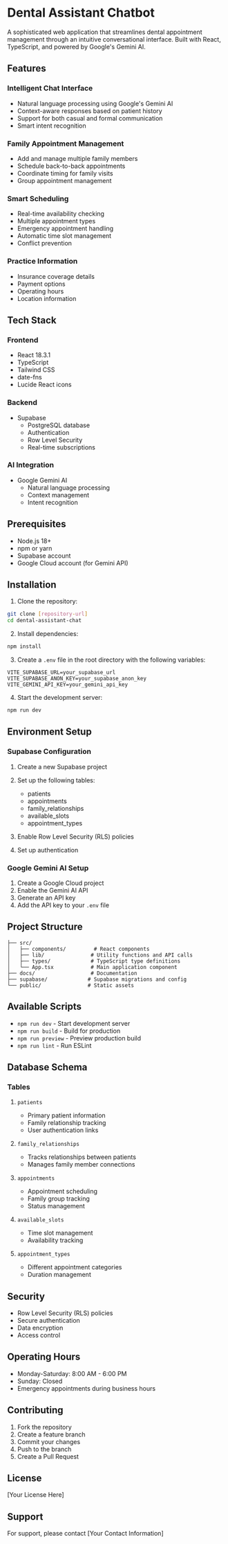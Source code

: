 # Dental Assistant Chatbot

A sophisticated web application that streamlines dental appointment management through an intuitive conversational interface. Built with React, TypeScript, and powered by Google's Gemini AI.

## Features

### Intelligent Chat Interface
- Natural language processing using Google's Gemini AI
- Context-aware responses based on patient history
- Support for both casual and formal communication
- Smart intent recognition

### Family Appointment Management
- Add and manage multiple family members
- Schedule back-to-back appointments
- Coordinate timing for family visits
- Group appointment management

### Smart Scheduling
- Real-time availability checking
- Multiple appointment types
- Emergency appointment handling
- Automatic time slot management
- Conflict prevention

### Practice Information
- Insurance coverage details
- Payment options
- Operating hours
- Location information

## Tech Stack

### Frontend
- React 18.3.1
- TypeScript
- Tailwind CSS
- date-fns
- Lucide React icons

### Backend
- Supabase
  - PostgreSQL database
  - Authentication
  - Row Level Security
  - Real-time subscriptions

### AI Integration
- Google Gemini AI
  - Natural language processing
  - Context management
  - Intent recognition

## Prerequisites

- Node.js 18+
- npm or yarn
- Supabase account
- Google Cloud account (for Gemini API)

## Installation

1. Clone the repository:
```bash
git clone [repository-url]
cd dental-assistant-chat
```

2. Install dependencies:
```bash
npm install
```

3. Create a `.env` file in the root directory with the following variables:
```env
VITE_SUPABASE_URL=your_supabase_url
VITE_SUPABASE_ANON_KEY=your_supabase_anon_key
VITE_GEMINI_API_KEY=your_gemini_api_key
```

4. Start the development server:
```bash
npm run dev
```

## Environment Setup

### Supabase Configuration

1. Create a new Supabase project
2. Set up the following tables:
   - patients
   - appointments
   - family_relationships
   - available_slots
   - appointment_types

3. Enable Row Level Security (RLS) policies
4. Set up authentication

### Google Gemini AI Setup

1. Create a Google Cloud project
2. Enable the Gemini AI API
3. Generate an API key
4. Add the API key to your `.env` file

## Project Structure

```
├── src/
│   ├── components/         # React components
│   ├── lib/               # Utility functions and API calls
│   ├── types/             # TypeScript type definitions
│   └── App.tsx            # Main application component
├── docs/                  # Documentation
├── supabase/             # Supabase migrations and config
└── public/               # Static assets
```

## Available Scripts

- `npm run dev` - Start development server
- `npm run build` - Build for production
- `npm run preview` - Preview production build
- `npm run lint` - Run ESLint

## Database Schema

### Tables

1. `patients`
   - Primary patient information
   - Family relationship tracking
   - User authentication links

2. `family_relationships`
   - Tracks relationships between patients
   - Manages family member connections

3. `appointments`
   - Appointment scheduling
   - Family group tracking
   - Status management

4. `available_slots`
   - Time slot management
   - Availability tracking

5. `appointment_types`
   - Different appointment categories
   - Duration management

## Security

- Row Level Security (RLS) policies
- Secure authentication
- Data encryption
- Access control

## Operating Hours

- Monday-Saturday: 8:00 AM - 6:00 PM
- Sunday: Closed
- Emergency appointments during business hours

## Contributing

1. Fork the repository
2. Create a feature branch
3. Commit your changes
4. Push to the branch
5. Create a Pull Request

## License

[Your License Here]

## Support

For support, please contact [Your Contact Information]
